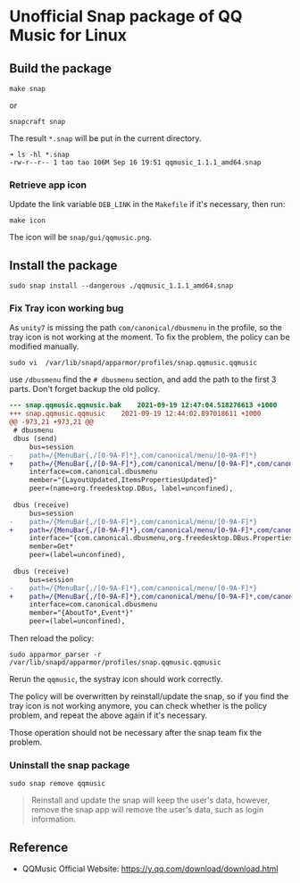# Unofficial Snap package of QQ Music for Linux

## Build the package

```shell
make snap
```

or

```shell
snapcraft snap
```

The result `*.snap` will be put in the current directory.

```shell
➜ ls -hl *.snap
-rw-r--r-- 1 tao tao 106M Sep 16 19:51 qqmusic_1.1.1_amd64.snap
```

### Retrieve app icon

Update the link variable `DEB_LINK` in the `Makefile` if it's necessary, then run:

```shel
make icon
```

The icon will be `snap/gui/qqmusic.png`.

## Install the package

```shell
sudo snap install --dangerous ./qqmusic_1.1.1_amd64.snap
```

### Fix Tray icon working bug

As `unity7` is missing the path `com/canonical/dbusmenu` in the profile, so the tray icon is not working at the moment. To fix the problem, the policy can be modified manually.

```shell
sudo vi  /var/lib/snapd/apparmor/profiles/snap.qqmusic.qqmusic
```

use `/dbusmenu` find the `# dbusmenu` section, and add the path to the first 3 parts. Don't forget backup the old policy.

```diff
--- snap.qqmusic.qqmusic.bak	2021-09-19 12:47:04.518276613 +1000
+++ snap.qqmusic.qqmusic	2021-09-19 12:44:02.897018611 +1000
@@ -973,21 +973,21 @@
 # dbusmenu
 dbus (send)
     bus=session
-    path=/{MenuBar{,/[0-9A-F]*},com/canonical/menu/[0-9A-F]*}
+    path=/{MenuBar{,/[0-9A-F]*},com/canonical/menu/[0-9A-F]*,com/canonical/dbusmenu}
     interface=com.canonical.dbusmenu
     member="{LayoutUpdated,ItemsPropertiesUpdated}"
     peer=(name=org.freedesktop.DBus, label=unconfined),
 
 dbus (receive)
     bus=session
-    path=/{MenuBar{,/[0-9A-F]*},com/canonical/menu/[0-9A-F]*}
+    path=/{MenuBar{,/[0-9A-F]*},com/canonical/menu/[0-9A-F]*,com/canonical/dbusmenu}
     interface="{com.canonical.dbusmenu,org.freedesktop.DBus.Properties}"
     member=Get*
     peer=(label=unconfined),
 
 dbus (receive)
     bus=session
-    path=/{MenuBar{,/[0-9A-F]*},com/canonical/menu/[0-9A-F]*}
+    path=/{MenuBar{,/[0-9A-F]*},com/canonical/menu/[0-9A-F]*,com/canonical/dbusmenu}
     interface=com.canonical.dbusmenu
     member="{AboutTo*,Event*}"
     peer=(label=unconfined),
```

Then reload the policy:

```shell
sudo apparmor_parser -r /var/lib/snapd/apparmor/profiles/snap.qqmusic.qqmusic
```

Rerun the `qqmusic`, the systray icon should work correctly.

The policy will be overwritten by reinstall/update the snap, so if you find the tray icon is not working anymore, you can check whether is the policy problem, and repeat the above again if it's necessary.

Those operation should not be necessary after the snap team fix the problem.

### Uninstall the snap package

```shell
sudo snap remove qqmusic
```

> Reinstall and update the snap will keep the user's data, however, remove the snap app will remove the user's data, such as login information.

## Reference

* QQMusic Official Website: <https://y.qq.com/download/download.html>
